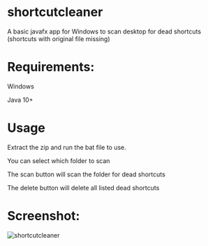 # shortcutcleaner

A basic javafx app for Windows to scan desktop for dead shortcuts (shortcuts with original file missing)

# Requirements:

Windows

Java 10+

# Usage

Extract the zip and run the bat file to use.

You can select which folder to scan

The scan button will scan the folder for dead shortcuts

The delete button will delete all listed dead shortcuts

# Screenshot:
![shortcutcleaner](https://github.com/yichenhsiaonz/shortcutcleaner/assets/79343535/3aa3c87a-a756-47d6-8966-d6f3271bf20e)
